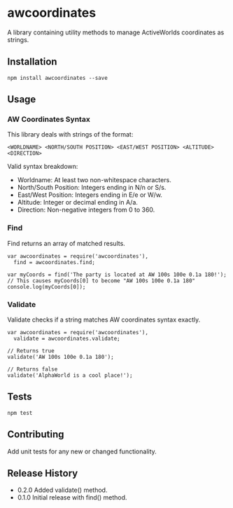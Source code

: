 awcoordinates
=========

A library containing utility methods to manage ActiveWorlds coordinates as strings. 

## Installation

    npm install awcoordinates --save

## Usage

### AW Coordinates Syntax

This library deals with strings of the format:

    <WORLDNAME> <NORTH/SOUTH POSITION> <EAST/WEST POSITION> <ALTITUDE> <DIRECTION>
    
Valid syntax breakdown:

* Worldname: At least two non-whitespace characters.
* North/South Position: Integers ending in N/n or S/s.
* East/West Position: Integers ending in E/e or W/w.
* Altitude: Integer or decimal ending in A/a.
* Direction: Non-negative integers from 0 to 360.

### Find

Find returns an array of matched results.

    var awcoordinates = require('awcoordinates'),
      find = awcoordinates.find;

    var myCoords = find('The party is located at AW 100s 100e 0.1a 180!');
    // This causes myCoords[0] to become "AW 100s 100e 0.1a 180"
    console.log(myCoords[0]);
    
### Validate

Validate checks if a string matches AW coordinates syntax exactly.

    var awcoordinates = require('awcoordinates'),
      validate = awcoordinates.validate;

    // Returns true
    validate('AW 100s 100e 0.1a 180');
    
    // Returns false
    validate('AlphaWorld is a cool place!');    

## Tests

    npm test

## Contributing

Add unit tests for any new or changed functionality.

## Release History

* 0.2.0 Added validate() method.
* 0.1.0 Initial release with find() method.
